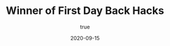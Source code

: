 ---
author:
  name: "Ishita Jain"
date: 2020-09-15
title: Winner of First Day Back Hacks
eventname: MLH
eventlocation:
weight: 10
---
